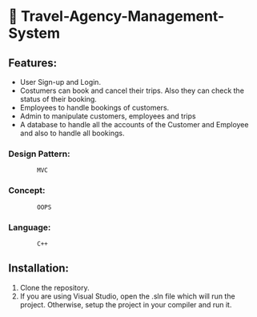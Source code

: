 # 🚀                                Travel-Agency-Management-System

## Features:
- User Sign-up and Login.
- Costumers can book and cancel their trips. Also they can check
the status of their booking.
- Employees to handle bookings of customers.
- Admin to manipulate customers, employees and trips
- A database to handle all the accounts of the Customer and
Employee and also to handle all bookings.

### Design Pattern: 
            MVC
### Concept:
            OOPS
### Language:
            C++

## Installation:
1. Clone the repository.
2. If you are using Visual Studio, open the .sln file which will run the project. Otherwise, setup the project in your compiler and run it.
